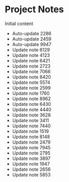 # Project Notes

Initial content
- Auto-update 2286
- Auto-update 2459
- Auto-update 9947
- Update note 6129
- Update note 4123
- Update note 6421
- Update note 2723
- Update note 7066
- Update note 8420
- Update note 5574
- Update note 2599
- Update note 1760
- Update note 8962
- Update note 6430
- Update note 4440
- Update note 3628
- Update note 3411
- Update note 7440
- Update note 1519
- Update note 8148
- Update note 2479
- Update note 7945
- Update note 2795
- Update note 3897
- Update note 1947
- Update note 2656
- Update note 5853
